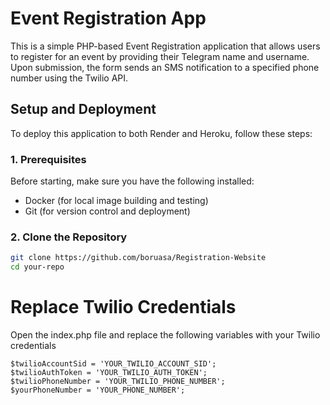 # Event Registration App

This is a simple PHP-based Event Registration application that allows users to register for an event by providing their Telegram name and username. Upon submission, the form sends an SMS notification to a specified phone number using the Twilio API.

## Setup and Deployment

To deploy this application to both Render and Heroku, follow these steps:

### 1. Prerequisites

Before starting, make sure you have the following installed:

- Docker (for local image building and testing)
- Git (for version control and deployment)

### 2. Clone the Repository

```bash
git clone https://github.com/boruasa/Registration-Website
cd your-repo
```

<h1>Replace Twilio Credentials  </h1>
<p>Open the index.php file and replace the following variables with your Twilio credentials </p>

```
$twilioAccountSid = 'YOUR_TWILIO_ACCOUNT_SID';
$twilioAuthToken = 'YOUR_TWILIO_AUTH_TOKEN';
$twilioPhoneNumber = 'YOUR_TWILIO_PHONE_NUMBER';
$yourPhoneNumber = 'YOUR_PHONE_NUMBER';
```

